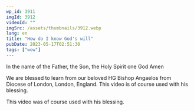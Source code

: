 ```yaml
---
wp_id: 3911
imgId: 3912
videoId: ""
imgSrc: /assets/thumbnails/3912.webp
lang: en
title: "How do I know God's will"
pubDate: 2023-05-17T02:51:30
tags: ["wow"]
---
```


<p>In the name of the Father, the Son, the Holy Spirit one God Amen</p>
<p>We are blessed to learn from our beloved HG Bishop Angaelos from Diocese of London, London, England. This video is of course used with his blessing.</p>
<p>This video was of course used with his blessing.</p>
